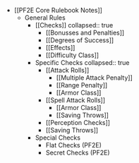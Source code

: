 - [[PF2E Core Rulebook Notes]]
	- General Rules
		- [[Checks]]
		  collapsed:: true
			- [[Bonusses and Penalties]]
			- [[Degrees of Success]]
			- [[Effects]]
			- [[Difficulty Class]]
		- Specific Checks
		  collapsed:: true
			- [[Attack Rolls]]
				- [[Multiple Attack Penalty]]
				- [[Range Penalty]]
				- [[Armor Class]]
			- [[Spell Attack Rolls]]
				- [[Armor Class]]
				- [[Saving Throws]]
			- [[Perception Checks]]
			- [[Saving Throws]]
		- Special Checks
			- Flat Checks (PF2E)
			- Secret Checks (PF2E)